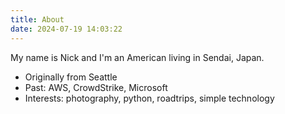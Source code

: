 ```yaml
---
title: About
date: 2024-07-19 14:03:22
---
```


My name is Nick and I'm an American living in Sendai, Japan. 

- Originally from Seattle
- Past: AWS, CrowdStrike, Microsoft
- Interests: photography, python, roadtrips, simple technology